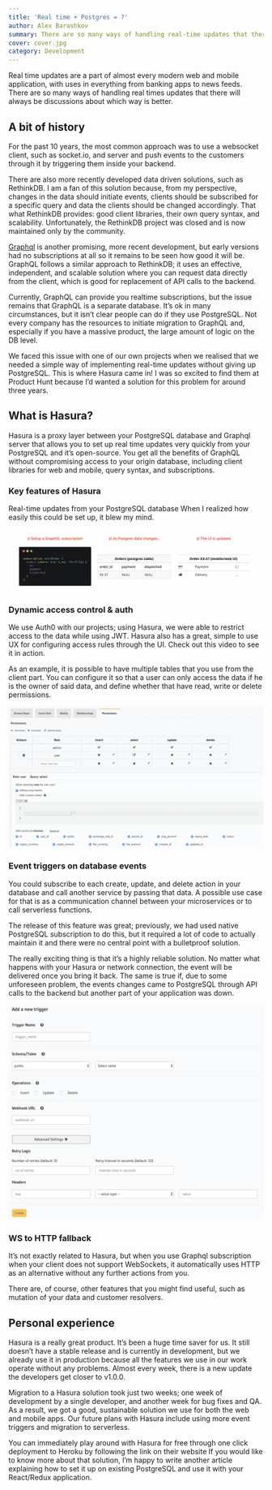 ```yaml
---
title: 'Real time + Postgres = ?'
author: Alex Barashkov
summary: There are so many ways of handling real-time updates that there will always be discussions about which way is better. Can we stop it with Hasura?
cover: cover.jpg
category: Development
---
```


Real time updates are a part of almost every modern web and mobile application, with uses in everything from banking apps to news feeds. There are so many ways of handling real times updates that there will always be discussions about which way is better.

## A bit of history

For the past 10 years, the most common approach was to use a websocket client, such as socket.io, and server and push events to the customers through it by triggering them inside your backend.

There are also more recently developed data driven solutions, such as RethinkDB. I am a fan of this solution because, from my perspective, changes in the data should initiate events, clients should be subscribed for a specific query and data the clients should be changed accordingly. That what RethinkDB provides: good client libraries, their own query syntax, and scalability. Unfortunately, the RethinkDB project was closed and is now maintained only by the community.

[Graphql](https://graphql.org/) is another promising, more recent development, but early versions had no subscriptions at all so it remains to be seen how good it will be. GraphQL follows a similar approach to RethinkDB; it uses an effective, independent, and scalable solution where you can request data directly from the client, which is good for replacement of API calls to the backend.

Currently, GraphQL can provide you realtime subscriptions, but the issue remains that GraphQL is a separate database. It’s ok in many circumstances, but it isn’t clear people can do if they use PostgreSQL. Not every company has the resources to initiate migration to GraphQL and, especially if you have a massive product, the large amount of logic on the DB level.

We faced this issue with one of our own projects when we realised that we needed a simple way of implementing real-time updates without giving up PostgreSQL. This is where Hasura came in! I was so excited to find them at Product Hunt because I’d wanted a solution for this problem for around three years.

## What is Hasura?

Hasura is a proxy layer between your PostgreSQL database and Graphql server that allows you to set up real time updates very quickly from your PostgreSQL and it’s open-source. You get all the benefits of GraphQL without compromising access to your origin database, including client libraries for web and mobile, query syntax, and subscriptions.

### Key features of Hasura

Real-time updates from your PostgreSQL database
When I realized how easily this could be set up, it blew my mind.

![GATSBY_EMPTY_ALT](real1.gif)

### Dynamic access control & auth

We use Auth0 with our projects; using Hasura, we were able to restrict access to the data while using JWT. Hasura also has a great, simple to use UX for configuring access rules through the UI. Check out this video to see it in action.

As an example, it is possible to have multiple tables that you use from the client part. You can configure it so that a user can only access the data if he is the owner of said data, and define whether that have read, write or delete permissions.

![GATSBY_EMPTY_ALT](real2.gif)

### Event triggers on database events

You could subscribe to each create, update, and delete action in your database and call another service by passing that data. A possible use case for that is as a communication channel between your microservices or to call serverless functions.

The release of this feature was great; previously, we had used native PostgreSQL subscription to do this, but it required a lot of code to actually maintain it and there were no central point with a bulletproof solution.

The really exciting thing is that it’s a highly reliable solution. No matter what happens with your Hasura or network connection, the event will be delivered once you bring it back. The same is true if, due to some unforeseen problem, the events changes came to PostgreSQL through API calls to the backend but another part of your application was down.

![GATSBY_EMPTY_ALT](real3.png)

### WS to HTTP fallback

It’s not exactly related to Hasura, but when you use Graphql subscription when your client does not support WebSockets, it automatically uses HTTP as an alternative without any further actions from you.

There are, of course, other features that you might find useful, such as mutation of your data and customer resolvers.

## Personal experience

Hasura is a really great product. It’s been a huge time saver for us. It still doesn’t have a stable release and is currently in development, but we already use it in production because all the features we use in our work operate without any problems. Almost every week, there is a new update the developers get closer to v1.0.0.

Migration to a Hasura solution took just two weeks; one week of development by a single developer, and another week for bug fixes and QA. As a result, we got a good, sustainable solution we use for both the web and mobile apps. Our future plans with Hasura include using more event triggers and migration to serverless.

You can immediately play around with Hasura for free through one click deployment to Heroku by following the link on their website If you would like to know more about that solution, I’m happy to write another article explaining how to set it up on existing PostgreSQL and use it with your React/Redux application.
